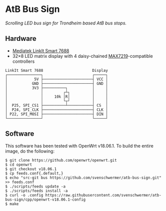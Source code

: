 # AtB Bus Sign

_Scrolling LED bus sign for Trondheim based AtB bus stops._

## Hardware
* [Mediatek LinkIt Smart 7688](https://docs.labs.mediatek.com/resource/linkit-smart-7688)
* 32×8 LED matrix display with 4 daisy-chained [MAX7219](https://datasheets.maximintegrated.com/en/ds/MAX7219-MAX7221.pdf)-compatible controllers

```
LinkIt Smart 7688                      Display
┌───────────────┐                      ┌─────┐
│            5V ├──────────────────────┤ VCC │
│           GND ├──────────────────────┤ GND │
│           3V3 ├──────────┐           │     │
│               │         ┌┴┐          │     │
│               │     10k │R│          │     │
│               │         └┬┘          │     │
│  P25, SPI_CS1 ├──────────┴───────────┤ CS  │
│  P24, SPI_CLK ├──────────────────────┤ CLK │
│ P22, SPI_MOSI ├──────────────────────┤ DIN │
└───────────────┘                      └─────┘
```

## Software
This software has been tested with OpenWrt v18.06.1. To build the entire image, do the following:
```
$ git clone https://github.com/openwrt/openwrt.git
$ cd openwrt
$ git checkout v18.06.1
$ cp feeds.conf{.default,}
$ echo "src-git bus https://github.com/svenschwermer/atb-bus-sign.git" >> feeds.conf
$ ./scripts/feeds update -a
$ ./scripts/feeds install -a
$ curl -o .config https://raw.githubusercontent.com/svenschwermer/atb-bus-sign/cpp/openwrt-v18.06.1-config
$ make
```
